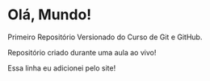 # Olá, Mundo!
Primeiro Repositório Versionado do Curso de Git e GitHub.

Repositório criado durante uma aula ao vivo!

Essa linha eu adicionei pelo site!
